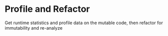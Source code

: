 # Profile and Refactor

Get runtime statistics and profile data on the mutable code, then refactor for immutability and re-analyze

